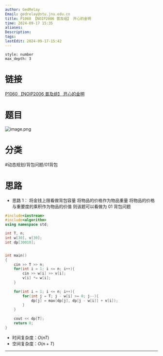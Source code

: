 ```yaml
---
author: GedRelay
Email: gedrelay@stu.jnu.edu.cn
title: P1060 【NOIP2006 普及组】 开心的金明
time: 2024-09-17 15:35
aliases: 
Description: 
tags: 
lastEdit: 2024-09-17-15:42
---
```


```toc
style: number
max_depth: 3
```

# 链接
[P1060 【NOIP2006 普及组】 开心的金明](https://www.luogu.com.cn/problem/P1060) 

# 题目
![image.png](https://ged-pic-bed.oss-cn-guangzhou.aliyuncs.com/img/202409171535628.png)


# 分类
#动态规划/背包问题/01背包 

# 思路
- 思路 1：
将金钱上限看做背包容量
将物品的价格作为物品重量
将物品的价格与重要度的乘积作为物品的价值
则该题可以看做为 01 背包问题


```cpp
#include<iostream>
#include<algorithm>
using namespace std;

int T, n;
int w[30], v[30];
int dp[30010];


int main()
{
	cin >> T >> n;
	for(int i = 1; i <= n; i++){
	    cin >> w[i] >> v[i];
	    v[i] *= w[i];
	}
	
	for(int i = 1; i <= n; i++){
	    for(int j = T; j - w[i] >= 0; j--){
	        dp[j] = max(dp[j], dp[j - w[i]] + v[i]);
	    }
	}
	
	cout << dp[T];
	return 0;
}
```


- 时间复杂度：${O\left( nT \right)  }$ 
- 空间复杂度：${O\left( n+T \right)  }$ 


---

